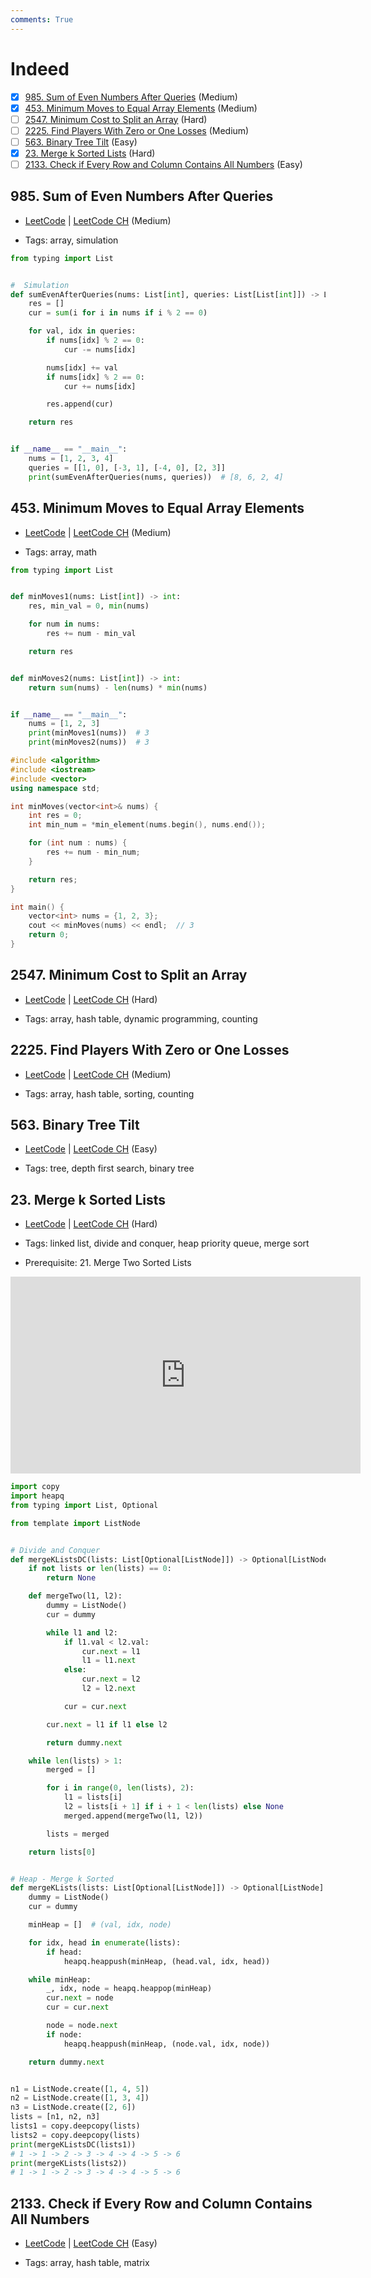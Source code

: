 ```yaml
---
comments: True
---
```


# Indeed

- [x] [985. Sum of Even Numbers After Queries](https://leetcode.cn/problems/sum-of-even-numbers-after-queries/) (Medium)
- [x] [453. Minimum Moves to Equal Array Elements](https://leetcode.cn/problems/minimum-moves-to-equal-array-elements/) (Medium)
- [ ] [2547. Minimum Cost to Split an Array](https://leetcode.cn/problems/minimum-cost-to-split-an-array/) (Hard)
- [ ] [2225. Find Players With Zero or One Losses](https://leetcode.cn/problems/find-players-with-zero-or-one-losses/) (Medium)
- [ ] [563. Binary Tree Tilt](https://leetcode.cn/problems/binary-tree-tilt/) (Easy)
- [x] [23. Merge k Sorted Lists](https://leetcode.cn/problems/merge-k-sorted-lists/) (Hard)
- [ ] [2133. Check if Every Row and Column Contains All Numbers](https://leetcode.cn/problems/check-if-every-row-and-column-contains-all-numbers/) (Easy)

## 985. Sum of Even Numbers After Queries

-   [LeetCode](https://leetcode.com/problems/sum-of-even-numbers-after-queries/) | [LeetCode CH](https://leetcode.cn/problems/sum-of-even-numbers-after-queries/) (Medium)

-   Tags: array, simulation

```python title="985. Sum of Even Numbers After Queries - Python Solution"
from typing import List


#  Simulation
def sumEvenAfterQueries(nums: List[int], queries: List[List[int]]) -> List[int]:
    res = []
    cur = sum(i for i in nums if i % 2 == 0)

    for val, idx in queries:
        if nums[idx] % 2 == 0:
            cur -= nums[idx]

        nums[idx] += val
        if nums[idx] % 2 == 0:
            cur += nums[idx]

        res.append(cur)

    return res


if __name__ == "__main__":
    nums = [1, 2, 3, 4]
    queries = [[1, 0], [-3, 1], [-4, 0], [2, 3]]
    print(sumEvenAfterQueries(nums, queries))  # [8, 6, 2, 4]

```

## 453. Minimum Moves to Equal Array Elements

-   [LeetCode](https://leetcode.com/problems/minimum-moves-to-equal-array-elements/) | [LeetCode CH](https://leetcode.cn/problems/minimum-moves-to-equal-array-elements/) (Medium)

-   Tags: array, math

```python title="453. Minimum Moves to Equal Array Elements - Python Solution"
from typing import List


def minMoves1(nums: List[int]) -> int:
    res, min_val = 0, min(nums)

    for num in nums:
        res += num - min_val

    return res


def minMoves2(nums: List[int]) -> int:
    return sum(nums) - len(nums) * min(nums)


if __name__ == "__main__":
    nums = [1, 2, 3]
    print(minMoves1(nums))  # 3
    print(minMoves2(nums))  # 3

```

```cpp title="453. Minimum Moves to Equal Array Elements - C++ Solution"
#include <algorithm>
#include <iostream>
#include <vector>
using namespace std;

int minMoves(vector<int>& nums) {
    int res = 0;
    int min_num = *min_element(nums.begin(), nums.end());

    for (int num : nums) {
        res += num - min_num;
    }

    return res;
}

int main() {
    vector<int> nums = {1, 2, 3};
    cout << minMoves(nums) << endl;  // 3
    return 0;
}

```

## 2547. Minimum Cost to Split an Array

-   [LeetCode](https://leetcode.com/problems/minimum-cost-to-split-an-array/) | [LeetCode CH](https://leetcode.cn/problems/minimum-cost-to-split-an-array/) (Hard)

-   Tags: array, hash table, dynamic programming, counting

## 2225. Find Players With Zero or One Losses

-   [LeetCode](https://leetcode.com/problems/find-players-with-zero-or-one-losses/) | [LeetCode CH](https://leetcode.cn/problems/find-players-with-zero-or-one-losses/) (Medium)

-   Tags: array, hash table, sorting, counting

## 563. Binary Tree Tilt

-   [LeetCode](https://leetcode.com/problems/binary-tree-tilt/) | [LeetCode CH](https://leetcode.cn/problems/binary-tree-tilt/) (Easy)

-   Tags: tree, depth first search, binary tree

## 23. Merge k Sorted Lists

-   [LeetCode](https://leetcode.com/problems/merge-k-sorted-lists/) | [LeetCode CH](https://leetcode.cn/problems/merge-k-sorted-lists/) (Hard)

-   Tags: linked list, divide and conquer, heap priority queue, merge sort
-   Prerequisite: 21. Merge Two Sorted Lists

<iframe width="560" height="315" src="https://www.youtube.com/embed/q5a5OiGbT6Q?si=SlQg9SKZh1YL62vH" title="YouTube video player" frameborder="0" allow="accelerometer; autoplay; clipboard-write; encrypted-media; gyroscope; picture-in-picture; web-share" referrerpolicy="strict-origin-when-cross-origin" allowfullscreen></iframe>

```python title="23. Merge k Sorted Lists - Python Solution"
import copy
import heapq
from typing import List, Optional

from template import ListNode


# Divide and Conquer
def mergeKListsDC(lists: List[Optional[ListNode]]) -> Optional[ListNode]:
    if not lists or len(lists) == 0:
        return None

    def mergeTwo(l1, l2):
        dummy = ListNode()
        cur = dummy

        while l1 and l2:
            if l1.val < l2.val:
                cur.next = l1
                l1 = l1.next
            else:
                cur.next = l2
                l2 = l2.next

            cur = cur.next

        cur.next = l1 if l1 else l2

        return dummy.next

    while len(lists) > 1:
        merged = []

        for i in range(0, len(lists), 2):
            l1 = lists[i]
            l2 = lists[i + 1] if i + 1 < len(lists) else None
            merged.append(mergeTwo(l1, l2))

        lists = merged

    return lists[0]


# Heap - Merge k Sorted
def mergeKLists(lists: List[Optional[ListNode]]) -> Optional[ListNode]:
    dummy = ListNode()
    cur = dummy

    minHeap = []  # (val, idx, node)

    for idx, head in enumerate(lists):
        if head:
            heapq.heappush(minHeap, (head.val, idx, head))

    while minHeap:
        _, idx, node = heapq.heappop(minHeap)
        cur.next = node
        cur = cur.next

        node = node.next
        if node:
            heapq.heappush(minHeap, (node.val, idx, node))

    return dummy.next


n1 = ListNode.create([1, 4, 5])
n2 = ListNode.create([1, 3, 4])
n3 = ListNode.create([2, 6])
lists = [n1, n2, n3]
lists1 = copy.deepcopy(lists)
lists2 = copy.deepcopy(lists)
print(mergeKListsDC(lists1))
# 1 -> 1 -> 2 -> 3 -> 4 -> 4 -> 5 -> 6
print(mergeKLists(lists2))
# 1 -> 1 -> 2 -> 3 -> 4 -> 4 -> 5 -> 6

```

## 2133. Check if Every Row and Column Contains All Numbers

-   [LeetCode](https://leetcode.com/problems/check-if-every-row-and-column-contains-all-numbers/) | [LeetCode CH](https://leetcode.cn/problems/check-if-every-row-and-column-contains-all-numbers/) (Easy)

-   Tags: array, hash table, matrix
